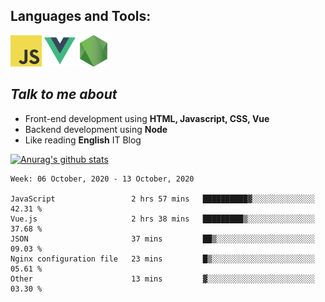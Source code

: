 ## **Languages and Tools:**      
<code><img height="50" src="https://raw.githubusercontent.com/github/explore/80688e429a7d4ef2fca1e82350fe8e3517d3494d/topics/javascript/javascript.png"></code>
<code><img height="50"  src="https://raw.githubusercontent.com/github/explore/80688e429a7d4ef2fca1e82350fe8e3517d3494d/topics/vue/vue.png"></code>
<code><img height="50"  src="https://raw.githubusercontent.com/github/explore/80688e429a7d4ef2fca1e82350fe8e3517d3494d/topics/nodejs/nodejs.png"></code>

## *Talk to me about*
- Front-end development using **HTML, Javascript, CSS, Vue**
- Backend development using **Node**
- Like reading **English** IT Blog    

[![Anurag's github stats](https://github-readme-stats.vercel.app/api?username=qdi5)](https://github.com/anuraghazra/github-readme-stats)    

<!--START_SECTION:waka-->
```text
Week: 06 October, 2020 - 13 October, 2020

JavaScript                 2 hrs 57 mins   ██████████▓░░░░░░░░░░░░░░   42.31 % 
Vue.js                     2 hrs 38 mins   █████████▒░░░░░░░░░░░░░░░   37.68 % 
JSON                       37 mins         ██▒░░░░░░░░░░░░░░░░░░░░░░   09.03 % 
Nginx configuration file   23 mins         █▒░░░░░░░░░░░░░░░░░░░░░░░   05.61 % 
Other                      13 mins         ▓░░░░░░░░░░░░░░░░░░░░░░░░   03.30 % 
```
<!--END_SECTION:waka-->
